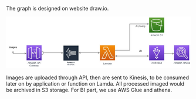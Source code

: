 The graph is designed on website draw.io.

![architecture](./aws.jpg)

Images are uploaded through API, then are sent to Kinesis, to be consumed later on by application or function on Lamda. All processed imaged would be archived in S3 storage. For BI part, we use AWS Glue and athena.